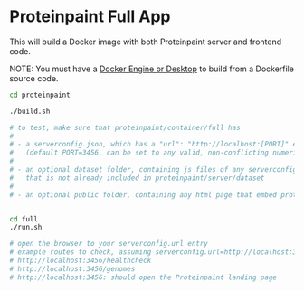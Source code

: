 # Proteinpaint Full App

This will build a Docker image with both Proteinpaint server and frontend code.

NOTE: You must have a [Docker Engine or Desktop](https://www.docker.com/) to build
from a Dockerfile source code. 

```bash
cd proteinpaint

./build.sh

# to test, make sure that proteinpaint/container/full has
#
# - a serverconfig.json, which has a "url": "http://localhost:[PORT]" entry 
#   (default PORT=3456, can be set to any valid, non-conflicting numeric port value)
#
# - an optional dataset folder, containing js files of any serverconfig.genomes.datasets[] entry
#   that is not already included in proteinpaint/server/dataset 
#   
# - an optional public folder, containing any html page that embed proteinpaint views


cd full
./run.sh

# open the browser to your serverconfig.url entry
# example routes to check, assuming serverconfig.url=http://localhost:3456
# http://localhost:3456/healthcheck
# http://localhost:3456/genomes
# http://localhost:3456: should open the Proteinpaint landing page
```